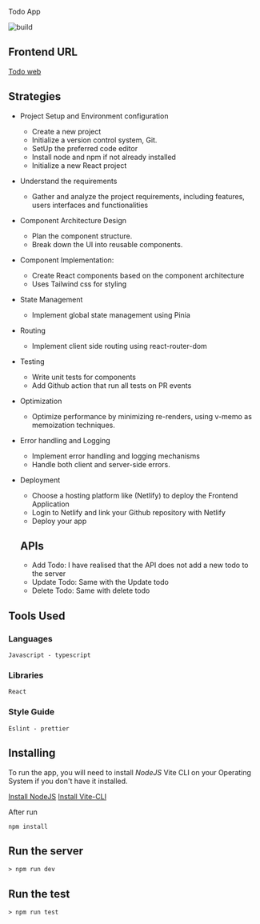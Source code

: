 Todo App

![build](https://github.com/luc-tuyishime/academic-test/actions/workflows/build.yml/badge.svg)

## Frontend URL

[Todo web](https://6637ff75240d763282e97cd2--academic-react.netlify.app/#)

## Strategies

- Project Setup and Environment configuration

  - Create a new project
  - Initialize a version control system, Git.
  - SetUp the preferred code editor
  - Install node and npm if not already installed
  - Initialize a new React project

- Understand the requirements

  - Gather and analyze the project requirements, including features, users interfaces and functionalities

- Component Architecture Design

  - Plan the component structure.
  - Break down the UI into reusable components.

- Component Implementation:

  - Create React components based on the component architecture
  - Uses Tailwind css for styling

- State Management

  - Implement global state management using Pinia

- Routing

  - Implement client side routing using react-router-dom

- Testing

  - Write unit tests for components
  - Add Github action that run all tests on PR events

- Optimization

  - Optimize performance by minimizing re-renders, using v-memo as memoization techniques.

- Error handling and Logging

  - Implement error handling and logging mechanisms
  - Handle both client and server-side errors.

- Deployment

  - Choose a hosting platform like (Netlify) to deploy the Frontend Application
  - Login to Netlify and link your Github repository with Netlify
  - Deploy your app

  ## APIs

  - Add Todo: I have realised that the API does not add a new todo to the server
  - Update Todo: Same with the Update todo
  - Delete Todo: Same with delete todo

## Tools Used

### Languages

```
Javascript - typescript
```

### Libraries

```
React
```

### Style Guide

```
Eslint - prettier
```

## Installing

To run the app, you will need to install _NodeJS_ Vite CLI on your Operating System if you don't have it installed.

[Install NodeJS](https://nodejs.org/en/)
[Install Vite-CLI](https://vitejs.dev/guide/)

After run

```
npm install
```

## Run the server

```
> npm run dev
```

## Run the test

```
> npm run test
```
